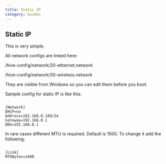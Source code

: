 ```yaml
---
title: Static IP
category: Guides
---
```


## Static IP
This is very simple.

All network configs are linked here:

/hive-config/network/20-ethernet.network

/hive-config/network/30-wireless.network

They are visible from Windows so you can edit them before you boot.

Sample config for static IP is like this:
<pre><code>
[Network]
DHCP=no
Address=192.168.0.189/24
Gateway=192.168.0.1
DNS=192.168.0.1
</code></pre>

In rare cases different MTU is required. Default is 1500. To change it add the following:
<pre><code>
[Link]
MTUBytes=1400
</code></pre>
